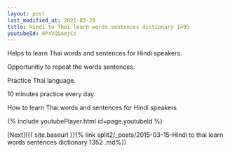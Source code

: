 ```yaml
---
layout: post
last_modified_at: 2021-03-29
title: Hindi to Thai learn words sentences dictionary 1495 
youtubeId: 8P4VQQAmjCs
---
```

 
 
Helps to learn Thai words and sentences for Hindi speakers.

Opportunitiy to repeat the words sentences. 

Practice Thai language. 
 
10 minutes practice every day. 
 
How to learn Thai words and sentences for Hindi speakers 
 
{% include youtubePlayer.html id=page.youtubeId %}
 
 
[Next]({{ site.baseurl }}{% link  split2/_posts/2015-03-15-Hindi to thai learn words sentences dictionary 1352 .md%})
 
